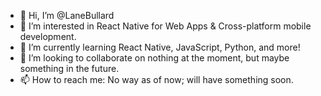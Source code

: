 - 👋 Hi, I’m @LaneBullard
- 👀 I’m interested in React Native for Web Apps & Cross-platform mobile development.
- 🌱 I’m currently learning React Native, JavaScript, Python, and more!
- 💞️ I’m looking to collaborate on nothing at the moment, but maybe something in the future.
- 📫 How to reach me: No way as of now; will have something soon.

<!---
LaneBullard/LaneBullard is a ✨ special ✨ repository because its `README.md` (this file) appears on your GitHub profile.
You can click the Preview link to take a look at your changes.
--->
